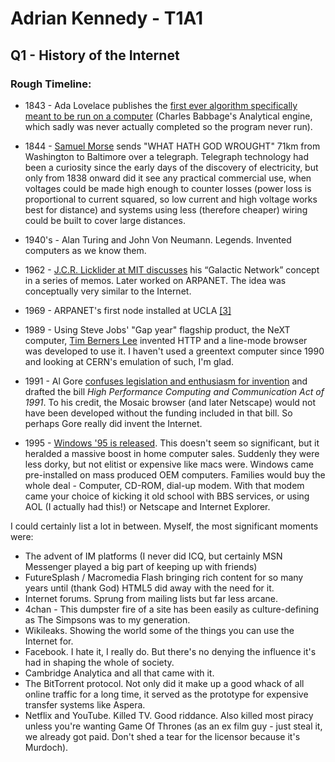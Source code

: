 Adrian Kennedy - T1A1
=====================

Q1 - History of the Internet
----------------------------

### Rough Timeline:

- 1843 - Ada Lovelace publishes the [first ever algorithm specifically meant to be run on a computer][1] (Charles Babbage's Analytical engine, which sadly was never actually completed so the program never run).

- 1844 - [Samuel Morse][2] sends "WHAT HATH GOD WROUGHT" 71km from Washington to Baltimore over a telegraph. Telegraph technology had been a curiosity since the early days of the discovery of electricity, but only from 1838 onward did it see any practical commercial use, when voltages could be made high enough to counter losses (power loss is proportional to current squared, so low current and high voltage works best for distance) and systems using less (therefore cheaper) wiring could be built to cover large distances.

- 1940's - Alan Turing and John Von Neumann. Legends. Invented computers as we know them.

- 1962 - [J.C.R. Licklider at MIT discusses][3] his “Galactic Network” concept in a series of memos. Later worked on ARPANET. The idea was conceptually very similar to the Internet.

- 1969 - ARPANET's first node installed at UCLA [\[3\]][3]

- 1989 - Using Steve Jobs' "Gap year" flagship product, the NeXT computer, [Tim Berners Lee][4] invented HTTP and a line-mode browser was developed to use it. I haven't used a greentext computer since 1990 and looking at CERN's emulation of such, I'm glad.

- 1991 - Al Gore [confuses legislation and enthusiasm for invention][5] and drafted the bill *High Performance Computing and Communication Act of 1991*. To his credit, the Mosaic browser (and later Netscape) would not have been developed without the funding included in that bill. So perhaps Gore really did invent the Internet.

- 1995 - [Windows '95 is released][6]. This doesn't seem so significant, but it heralded a massive boost in home computer sales. Suddenly they were less dorky, but not elitist or expensive like macs were. Windows came pre-installed on mass produced OEM computers. Families would buy the whole deal - Computer, CD-ROM, dial-up modem. With that modem came your choice of kicking it old school with BBS services, or using AOL (I actually had this!) or Netscape and Internet Explorer.

I could certainly list a lot in between. Myself, the most significant moments were:
- The advent of IM platforms (I never did ICQ, but certainly MSN Messenger played a big part of keeping up with friends)
- FutureSplash / Macromedia Flash bringing rich content for so many years until (thank God) HTML5 did away with the need for it.
- Internet forums. Sprung from mailing lists but far less arcane.
- 4chan - This dumpster fire of a site has been easily as culture-defining as The Simpsons was to my generation.
- Wikileaks. Showing the world some of the things you can use the Internet for.
- Facebook. I hate it, I really do. But there's no denying the influence it's had in shaping the whole of society.
- Cambridge Analytica and all that came with it.
- The BitTorrent protocol. Not only did it make up a good whack of all online traffic for a long time, it served as the prototype for expensive transfer systems like Aspera.
- Netflix and YouTube. Killed TV. Good riddance. Also killed most piracy unless you're wanting Game Of Thrones (as an ex film guy - just steal it, we already got paid. Don't shed a tear for the licensor because it's Murdoch).



[1]:https://en.wikipedia.org/w/index.php?title=Ada_Lovelace&oldid=948961677
[2]:https://en.wikipedia.org/w/index.php?title=Electrical_telegraph&oldid=949073278
[3]:https://www.internetsociety.org/internet/history-internet/brief-history-internet/
[4]:http://line-mode.cern.ch/www/hypertext/WWW/TheProject.html
[5]:https://en.wikipedia.org/w/index.php?title=Al_Gore_and_information_technology&oldid=948791284
[6]:https://www.forbes.com/sites/ianmorris/2015/08/24/windows-95-changed-the-world/